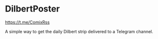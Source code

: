 # DilbertPoster
https://t.me/ComixRss

A simple way to get the daily Dilbert strip delivered to a Telegram channel.
